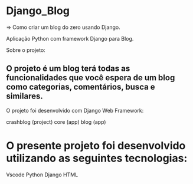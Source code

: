 # Django_Blog

=> Como criar um blog do zero usando Django.

Aplicação Python com framework Django para Blog.

Sobre o projeto:

## O projeto é um blog terá todas as funcionalidades que você espera de um blog como categorias, comentários, busca e similares.

O projeto foi desenvolvido com Django Web Framework:

crashblog (project)
core (app)
blog (app)


# O presente projeto foi desenvolvido utilizando as seguintes tecnologias:

Vscode
Python
Django
HTML